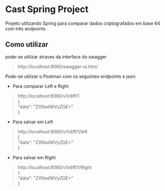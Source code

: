 # Cast Spring Project
Projeto utilizando Spring para comparar dados criptografados em base 64 com três endpoints.


## Como utilizar  
pode-se utilizar atraves da interface do swagger  
>http://localhost:8080/swagger-ui.htm/

Pode-se utilizar o Postman com os seguintes endpoints e json: 

- Para comparar Left e Right  
>http://localhost:8080/v1/diff/1  
>{  
>  "data": "ZXNxdWVyZGE="  
>}

- Para salvar em Left  
>http://localhost:8080/v1/diff/1/left  
>{  
>  "data": "ZXNxdWVyZGE="  
>}

- Para salvar em Right  
>http://localhost:8080/v1/diff/1/Right  
>{  
>  "data": "ZXNxdWVyZGE="  
>}
